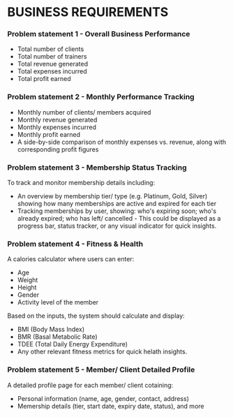 # BUSINESS REQUIREMENTS

### Problem statement 1 - Overall Business Performance
* Total number of clients
* Total number of trainers
* Total revenue generated
* Total expenses incurred
* Total profit earned

### Problem statement 2 - Monthly Performance Tracking
* Monthly number of clients/ members acquired
* Monthly revenue generated
* Monthly expenses incurred
* Monthly profit earned
* A side-by-side comparison of monthly expenses vs. revenue, along with corresponding profit figures

### Problem statement 3 - Membership Status Tracking
To track and monitor membership details including:
* An overview by membership tier/ type (e.g. Platinum, Gold, Silver) showing how many memberships are active and expired for each tier
* Tracking memberships by user, showing: who's expiring soon; who's already expired; who has left/ cancelled - This could be displayed as a progress bar, status tracker, or any visual indicator for quick insights.

### Problem statement 4 - Fitness & Health
A calories calculator where users can enter:
* Age
* Weight
* Height
* Gender
* Activity level of the member

Based on the inputs, the system should calculate and display:
* BMI (Body Mass Index)
* BMR (Basal Metabolic Rate)
* TDEE (Total Daily Energy Expenditure)
* Any other relevant fitness metrics for quick helath insights.

### Problem statement 5 - Member/ Client Detailed Profile
A detailed profile page for each member/ client cotaining:
* Personal information (name, age, gender, contact, address)
* Memership details (tier, start date, expiry date, status), and more
